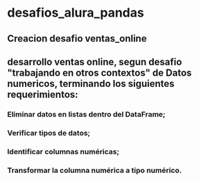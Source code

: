 # desafios_alura_pandas

## Creacion desafio ventas_online

## desarrollo ventas online, segun desafio "trabajando en otros contextos" de Datos numericos, terminando los siguientes requerimientos:

###    Eliminar datos en listas dentro del DataFrame;
###    Verificar tipos de datos;
###    Identificar columnas numéricas;
###    Transformar la columna numérica a tipo numérico.
